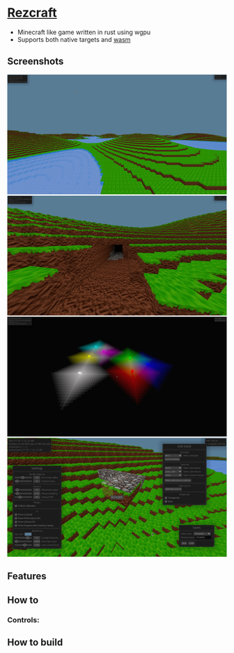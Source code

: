 # [Rezcraft](https://shapur1234.github.io/Rezcraft-Demo/ "Link to live demo (mobile controls not supported)")

* Minecraft like game written in rust using wgpu
* Supports both native targets and [wasm](https://en.wikipedia.org/wiki/WebAssembly)

## Screenshots

![World](/screenshot/1.png?raw=true "World")
![Sunlight](/screenshot/2.png?raw=true "Sunlight")
![Lighting](/screenshot/3.png?raw=true "Lighting")
![UI](/screenshot/4.png?raw=true "UI")

## Features

## How to

### Controls:

## How to build
